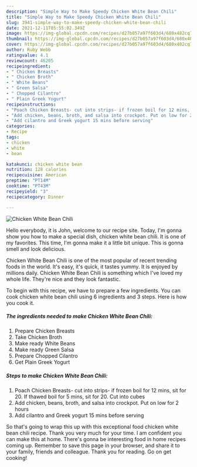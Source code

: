 ```yaml
---
description: "Simple Way to Make Speedy Chicken White Bean Chili"
title: "Simple Way to Make Speedy Chicken White Bean Chili"
slug: 3941-simple-way-to-make-speedy-chicken-white-bean-chili
date: 2021-12-11T05:55:02.349Z
image: https://img-global.cpcdn.com/recipes/d27b057a97f603d4/680x482cq70/chicken-white-bean-chili-recipe-main-photo.jpg
thumbnail: https://img-global.cpcdn.com/recipes/d27b057a97f603d4/680x482cq70/chicken-white-bean-chili-recipe-main-photo.jpg
cover: https://img-global.cpcdn.com/recipes/d27b057a97f603d4/680x482cq70/chicken-white-bean-chili-recipe-main-photo.jpg
author: Ruby Webb
ratingvalue: 4.1
reviewcount: 46205
recipeingredient:
- " Chicken Breasts"
- " Chicken Broth"
- " White Beans"
- " Green Salsa"
- " Chopped Cilantro"
- " Plain Greek Yogurt"
recipeinstructions:
- "Poach Chicken Breasts- cut into strips- if frozen boil for 12 mins, sit for 20. If thawed boil for 5 mins, sit for 20. Cut into cubes"
- "Add chicken, beans, broth, and salsa into crockpot. Put on low for 2 hours"
- "Add cilantro and Greek yogurt 15 mins before serving"
categories:
- Recipe
tags:
- chicken
- white
- bean

katakunci: chicken white bean 
nutrition: 128 calories
recipecuisine: American
preptime: "PT14M"
cooktime: "PT43M"
recipeyield: "3"
recipecategory: Dinner

---
```



![Chicken White Bean Chili](https://img-global.cpcdn.com/recipes/d27b057a97f603d4/680x482cq70/chicken-white-bean-chili-recipe-main-photo.jpg)

Hello everybody, it is John, welcome to our recipe site. Today, I'm gonna show you how to make a special dish, chicken white bean chili. It is one of my favorites. This time, I'm gonna make it a little bit unique. This is gonna smell and look delicious.

Chicken White Bean Chili is one of the most popular of recent trending foods in the world. It's easy, it's quick, it tastes yummy. It is enjoyed by millions daily. Chicken White Bean Chili is something which I've loved my whole life. They're nice and they look fantastic.




To begin with this recipe, we have to prepare a few ingredients. You can cook chicken white bean chili using 6 ingredients and 3 steps. Here is how you cook it.

<!--inarticleads1-->

##### The ingredients needed to make Chicken White Bean Chili:

1. Prepare  Chicken Breasts
1. Take  Chicken Broth
1. Make ready  White Beans
1. Make ready  Green Salsa
1. Prepare  Chopped Cilantro
1. Get  Plain Greek Yogurt




<!--inarticleads2-->

##### Steps to make Chicken White Bean Chili:

1. Poach Chicken Breasts- cut into strips- if frozen boil for 12 mins, sit for 20. If thawed boil for 5 mins, sit for 20. Cut into cubes
1. Add chicken, beans, broth, and salsa into crockpot. Put on low for 2 hours
1. Add cilantro and Greek yogurt 15 mins before serving




So that's going to wrap this up with this exceptional food chicken white bean chili recipe. Thank you very much for your time. I am confident you can make this at home. There's gonna be interesting food in home recipes coming up. Remember to save this page in your browser, and share it to your family, friends and colleague. Thank you for reading. Go on get cooking!
